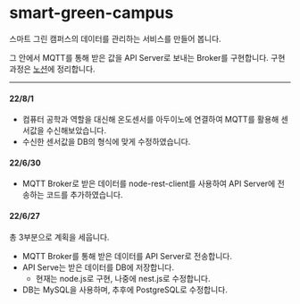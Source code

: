 # smart-green-campus
스마트 그린 캠퍼스의 데이터를 관리하는 서비스를 만들어 봅니다.

그 안에서 MQTT를 통해 받은 값을 API Server로 보내는 Broker를 구현합니다.
구현 과정은 [노션](https://jinuk.notion.site/MQTT-Broker-957da591568846b3a30b205bfe7ee845)에 정리합니다.

-----
#### 22/8/1
- 컴퓨터 공학과 역할을 대신해 온도센서를 아두이노에 연결하여 MQTT를 활용해 센서값을 수신해보았습니다.
- 수신한 센서값을 DB의 형식에 맞게 수정하였습니다.
#### 22/6/30
- MQTT Broker로 받은 데이터를 node-rest-client를 사용하여 API Server에 전송하는 코드를 추가하였습니다.

#### 22/6/27
총 3부분으로 계획을 세웁니다.

- MQTT Broker를 통해 받은 데이터를 API Server로 전송합니다.
- API Serve는 받은 데이터를 DB에 저장합니다.
    - 현재는 node.js로 구현, 나중에 nest.js로 수정합니다.
- DB는 MySQL을 사용하며, 추후에 PostgreSQL로 수정합니다.
